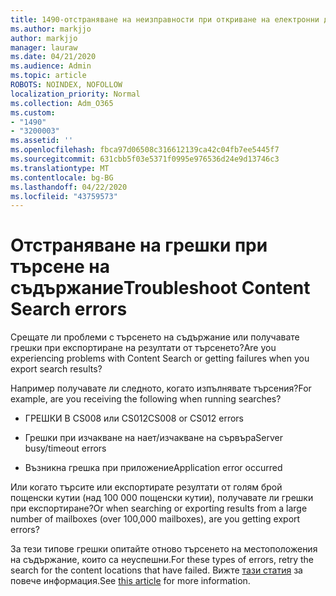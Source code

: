 ```yaml
---
title: 1490-отстраняване на неизправности при откриване на електронни данни
ms.author: markjjo
author: markjjo
manager: lauraw
ms.date: 04/21/2020
ms.audience: Admin
ms.topic: article
ROBOTS: NOINDEX, NOFOLLOW
localization_priority: Normal
ms.collection: Adm_O365
ms.custom:
- "1490"
- "3200003"
ms.assetid: ''
ms.openlocfilehash: fbca97d06508c316612139ca42c04fb7ee5445f7
ms.sourcegitcommit: 631cbb5f03e5371f0995e976536d24e9d13746c3
ms.translationtype: MT
ms.contentlocale: bg-BG
ms.lasthandoff: 04/22/2020
ms.locfileid: "43759573"
---
```

# <a name="troubleshoot-content-search-errors"></a><span data-ttu-id="8194d-102">Отстраняване на грешки при търсене на съдържание</span><span class="sxs-lookup"><span data-stu-id="8194d-102">Troubleshoot Content Search errors</span></span>

<span data-ttu-id="8194d-103">Срещате ли проблеми с търсенето на съдържание или получавате грешки при експортиране на резултати от търсенето?</span><span class="sxs-lookup"><span data-stu-id="8194d-103">Are you experiencing problems with Content Search or getting failures when you export search results?</span></span>

<span data-ttu-id="8194d-104">Например получавате ли следното, когато изпълнявате търсения?</span><span class="sxs-lookup"><span data-stu-id="8194d-104">For example, are you receiving the following when running searches?</span></span>

- <span data-ttu-id="8194d-105">ГРЕШКИ В CS008 или CS012</span><span class="sxs-lookup"><span data-stu-id="8194d-105">CS008 or CS012 errors</span></span>

- <span data-ttu-id="8194d-106">Грешки при изчакване на нает/изчакване на сървъра</span><span class="sxs-lookup"><span data-stu-id="8194d-106">Server busy/timeout errors</span></span>

- <span data-ttu-id="8194d-107">Възникна грешка при приложение</span><span class="sxs-lookup"><span data-stu-id="8194d-107">Application error occurred</span></span>

<span data-ttu-id="8194d-108">Или когато търсите или експортирате резултати от голям брой пощенски кутии (над 100 000 пощенски кутии), получавате ли грешки при експортиране?</span><span class="sxs-lookup"><span data-stu-id="8194d-108">Or when searching or exporting results from a large number of mailboxes (over 100,000 mailboxes), are you getting export errors?</span></span>

<span data-ttu-id="8194d-109">За тези типове грешки опитайте отново търсенето на местоположения на съдържание, които са неуспешни.</span><span class="sxs-lookup"><span data-stu-id="8194d-109">For these types of errors, retry the search for the content locations that have failed.</span></span> <span data-ttu-id="8194d-110">Вижте [тази статия](https://docs.microsoft.com/office365/securitycompliance/retry-failed-content-search) за повече информация.</span><span class="sxs-lookup"><span data-stu-id="8194d-110">See  [this article](https://docs.microsoft.com/office365/securitycompliance/retry-failed-content-search) for more information.</span></span>
